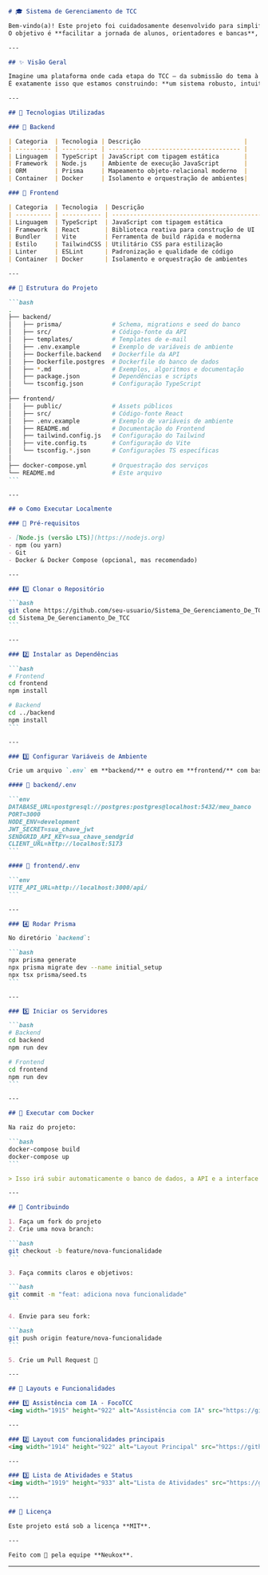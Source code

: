 

````markdown
# 🎓 Sistema de Gerenciamento de TCC

Bem-vindo(a)! Este projeto foi cuidadosamente desenvolvido para simplificar e otimizar o processo de acompanhamento e avaliação de Trabalhos de Conclusão de Curso.  
O objetivo é **facilitar a jornada de alunos, orientadores e bancas**, promovendo organização, transparência e eficiência.

---

## ✨ Visão Geral

Imagine uma plataforma onde cada etapa do TCC — da submissão do tema à defesa final — é centralizada e gerenciada com facilidade.  
É exatamente isso que estamos construindo: **um sistema robusto, intuitivo e modular para instituições de ensino**.

---

## 🚀 Tecnologias Utilizadas

### 🔧 Backend

| Categoria  | Tecnologia | Descrição                             |
| ---------- | ---------- | ------------------------------------- |
| Linguagem  | TypeScript | JavaScript com tipagem estática       |
| Framework  | Node.js    | Ambiente de execução JavaScript       |
| ORM        | Prisma     | Mapeamento objeto-relacional moderno  |
| Container  | Docker     | Isolamento e orquestração de ambientes|

### 🎨 Frontend

| Categoria  | Tecnologia  | Descrição                                      |
| ---------- | ----------- | ---------------------------------------------- |
| Linguagem  | TypeScript  | JavaScript com tipagem estática                |
| Framework  | React       | Biblioteca reativa para construção de UI       |
| Bundler    | Vite        | Ferramenta de build rápida e moderna           |
| Estilo     | TailwindCSS | Utilitário CSS para estilização                |
| Linter     | ESLint      | Padronização e qualidade de código             |
| Container  | Docker      | Isolamento e orquestração de ambientes         |

---

## 📂 Estrutura do Projeto

```bash
.
├── backend/
│   ├── prisma/              # Schema, migrations e seed do banco
│   ├── src/                 # Código-fonte da API
│   ├── templates/           # Templates de e-mail
│   ├── .env.example         # Exemplo de variáveis de ambiente
│   ├── Dockerfile.backend   # Dockerfile da API
│   ├── Dockerfile.postgres  # Dockerfile do banco de dados
│   ├── *.md                 # Exemplos, algoritmos e documentação
│   ├── package.json         # Dependências e scripts
│   └── tsconfig.json        # Configuração TypeScript
│
├── frontend/
│   ├── public/              # Assets públicos
│   ├── src/                 # Código-fonte React
│   ├── .env.example         # Exemplo de variáveis de ambiente
│   ├── README.md            # Documentação do Frontend
│   ├── tailwind.config.js   # Configuração do Tailwind
│   ├── vite.config.ts       # Configuração do Vite
│   └── tsconfig.*.json      # Configurações TS específicas
│
├── docker-compose.yml       # Orquestração dos serviços
└── README.md                # Este arquivo
```

---

## ⚙ Como Executar Localmente

### 🔧 Pré-requisitos

- [Node.js (versão LTS)](https://nodejs.org)  
- npm (ou yarn)  
- Git  
- Docker & Docker Compose (opcional, mas recomendado)  

---

### 1️⃣ Clonar o Repositório

```bash
git clone https://github.com/seu-usuario/Sistema_De_Gerenciamento_De_TCC.git
cd Sistema_De_Gerenciamento_De_TCC
```

---

### 2️⃣ Instalar as Dependências

```bash
# Frontend
cd frontend
npm install

# Backend
cd ../backend
npm install
```

---

### 3️⃣ Configurar Variáveis de Ambiente

Crie um arquivo `.env` em **backend/** e outro em **frontend/** com base nos respectivos `.env.example`.

#### 📁 backend/.env

```env
DATABASE_URL=postgresql://postgres:postgres@localhost:5432/meu_banco
PORT=3000
NODE_ENV=development
JWT_SECRET=sua_chave_jwt
SENDGRID_API_KEY=sua_chave_sendgrid
CLIENT_URL=http://localhost:5173
```

#### 📁 frontend/.env

```env
VITE_API_URL=http://localhost:3000/api/
```

---

### 4️⃣ Rodar Prisma

No diretório `backend`:

```bash
npx prisma generate
npx prisma migrate dev --name initial_setup
npx tsx prisma/seed.ts
```

---

### 5️⃣ Iniciar os Servidores

```bash
# Backend
cd backend
npm run dev

# Frontend
cd frontend
npm run dev
```

---

## 🐳 Executar com Docker

Na raiz do projeto:

```bash
docker-compose build
docker-compose up
```

> Isso irá subir automaticamente o banco de dados, a API e a interface web.

---

## 🤝 Contribuindo

1. Faça um fork do projeto  
2. Crie uma nova branch:  

```bash
git checkout -b feature/nova-funcionalidade
```

3. Faça commits claros e objetivos:  

```bash
git commit -m "feat: adiciona nova funcionalidade"
```

4. Envie para seu fork:  

```bash
git push origin feature/nova-funcionalidade
```

5. Crie um Pull Request 🚀  

---

## 📸 Layouts e Funcionalidades

### 1️⃣ Assistência com IA - FocoTCC
<img width="1915" height="922" alt="Assistência com IA" src="https://github.com/user-attachments/assets/aea10156-0796-4f07-8600-39ae60e51ace" />

---

### 2️⃣ Layout com funcionalidades principais
<img width="1914" height="922" alt="Layout Principal" src="https://github.com/user-attachments/assets/46e0e87b-4fb0-4a6e-8138-236612a27255" />

---

### 3️⃣ Lista de Atividades e Status
<img width="1919" height="933" alt="Lista de Atividades" src="https://github.com/user-attachments/assets/5b9f2311-7725-4e5e-b635-79218f23878b" />

---

## 📄 Licença

Este projeto está sob a licença **MIT**.

---

Feito com 💙 pela equipe **Neukox**.
````

---
